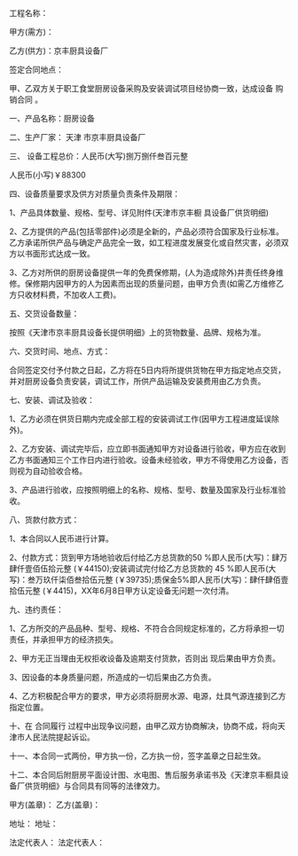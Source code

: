 
 


工程名称：


甲方(需方)：


乙方(供方)：京丰厨具设备厂


签定合同地点：


甲、乙双方关于职工食堂厨房设备采购及安装调试项目经协商一致，达成设备
购销合同
。


一、产品名称：厨房设备


二、生产厂家：
天津
市京丰厨具设备厂


三、 设备工程总价：人民币(大写)捌万捌仟叁百元整


人民币(小写)￥88300


四、设备质量要求及供方对质量负责条件及期限：


1、产品具体数量、规格、型号、详见附件(天津市京丰橱 具设备厂供货明细)


2、乙方提供的产品(包括零部件)必须是全新的，产品必须符合国家及行业标准。乙方承诺所供产品与确定产品完全一致，如工程进度发展变化或自然灾害，必须双方以书面形式达成一致。


3、乙方对所供的厨房设备提供一年的免费保修期，(人为造成除外)并责任终身维修。保修期内因甲方的人为因素而出现的质量问题，由甲方负责(如需乙方维修乙方只收材料费，不加收人工费)。


五、交货设备数量：


按照《天津市京丰厨具设备长提供明细》上的货物数量、品牌、规格为准。


六、交货时间、地点、方式：


合同签定交付予付款之日起，乙方将在5日内将所提供货物在甲方指定地点交货，并对厨房设备负责安装，调试工作，所供产品运输及安装费用由乙方负责。


七、安装、调试及验收：


1、乙方必须在供货日期内完成全部工程的安装调试工作(因甲方工程进度延误除外)。


2、乙方安装、调试完毕后，应立即书面通知甲方对设备进行验收，甲方应在收到乙方书面通知三个工作日内进行验收。设备未经验收，甲方不得使用乙方设备，否则视为自动验收合格。


3、产品进行验收，应按照明细上的名称、规格、型号、数量及国家及行业标准验收。


八、货款付款方式：


1、本合同以人民币进行计算。


2、付款方式：货到甲方场地验收后付给乙方总货款的50 %即人民币(大写)：肆万肆仟壹佰伍拾元整 (￥44150);安装调试完付给乙方总货款的 45 %即人民币(大写)：叁万玖仟柒佰叁拾伍元整 (￥39735);质保金5%即人民币(大写)：肆仟肆佰壹拾伍元整 (￥4415)，XX年6月8日甲方认定设备无问题一次付清。


九、违约责任：


1、乙方所交的产品品种、型号、规格、不符合合同规定标准的，乙方将承担一切责任，并承担甲方的经济损失。


2、甲方无正当理由无权拒收设备及逾期支付货款，否则出 现后果由甲方负责。


3、因设备的本身质量问题，所造成的一切后果由乙方负责。


4、乙方积极配合甲方的要求，甲方必须将厨房水源、电源，灶具气源连接到乙方指定位置。


十、在
合同履行
过程中出现争议问题，由甲乙双方协商解决，协商不成，将向天津市人民法院提起诉讼。


十一、本合同一式两份，甲方执一份，乙方执一份，签字盖章之日起生效。


十二、本合同后附厨房平面设计图、水电图、售后服务承诺书及《天津京丰橱具设备厂供货明细》与合同具有同等的法律效力。


甲方(盖章)： 乙方(盖章)：


地址： 地址：


法定代表人： 法定代表人：
 


 

 
 
 
 
 
  


  
 

  


  


  
 
 
 
 

